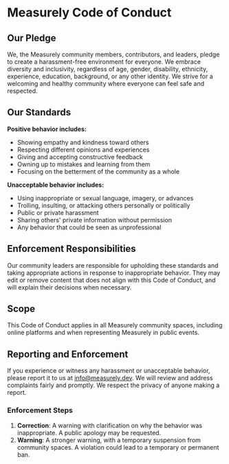 # Measurely Code of Conduct

## Our Pledge

We, the Measurely community members, contributors, and leaders, pledge to create a harassment-free environment for everyone. We embrace diversity and inclusivity, regardless of age, gender, disability, ethnicity, experience, education, background, or any other identity. We strive for a welcoming and healthy community where everyone can feel safe and respected.

## Our Standards

**Positive behavior includes:**

- Showing empathy and kindness toward others
- Respecting different opinions and experiences
- Giving and accepting constructive feedback
- Owning up to mistakes and learning from them
- Focusing on the betterment of the community as a whole

**Unacceptable behavior includes:**

- Using inappropriate or sexual language, imagery, or advances
- Trolling, insulting, or attacking others personally or politically
- Public or private harassment
- Sharing others' private information without permission
- Any behavior that could be seen as unprofessional

## Enforcement Responsibilities

Our community leaders are responsible for upholding these standards and taking appropriate actions in response to inappropriate behavior. They may edit or remove content that does not align with this Code of Conduct, and will explain their decisions when necessary.

## Scope

This Code of Conduct applies in all Measurely community spaces, including online platforms and when representing Measurely in public events.

## Reporting and Enforcement

If you experience or witness any harassment or unacceptable behavior, please report it to us at [info@measurely.dev](mailto:info@measurely.dev). We will review and address complaints fairly and promptly. We respect the privacy of anyone making a report.

### Enforcement Steps

1. **Correction**: A warning with clarification on why the behavior was inappropriate. A public apology may be requested.
2. **Warning**: A stronger warning, with a temporary suspension from community spaces. A violation could lead to a temporary or permanent ban.
